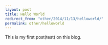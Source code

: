 ```yaml
---
layout: post
title: Hello World 
redirect_from: "other/2014/11/13/helloworld/"
permalink: other/helloworld
---
```


This is my first post(test) on this blog.







